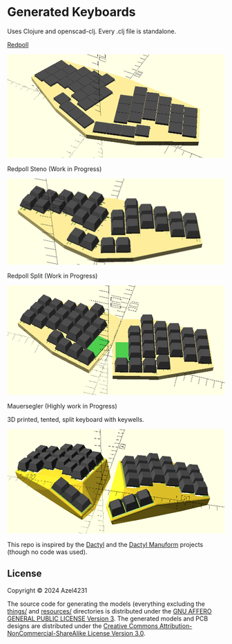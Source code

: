 # Generated Keyboards

Uses Clojure and openscad-clj. Every .clj file is standalone.

[Redpoll](https://feierabendprojekte.wordpress.com/2024/01/13/my-new-travel-companion/)

![Image](Redpoll.png)

Redpoll Steno (Work in Progress)

![Image](redpoll-steno.png)

Redpoll Split (Work in Progress)

![Image](redpoll-split.png)

Mauersegler (Highly work in Progress)

3D printed, tented, split keyboard with keywells.

![Image](AzelusMK4.png)


This repo is inspired by the [Dactyl](https://github.com/adereth/dactyl-keyboard) and the [Dactyl Manuform](https://github.com/abstracthat/dactyl-manuform) projects (though no code was used). 


## License

Copyright © 2024 Azel4231

The source code for generating the models (everything excluding the [things/](things/) and [resources/](resources/) directories is distributed under the [GNU AFFERO GENERAL PUBLIC LICENSE Version 3](LICENSE).  The generated models and PCB designs are distributed under the [Creative Commons Attribution-NonCommercial-ShareAlike License Version 3.0](LICENSE-models).
